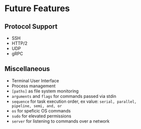 # Future Features

## Protocol Support

- SSH
- HTTP/2
- UDP
- gRPC

## Miscellaneous

- Terminal User Interface
- Process management
- `[paths]` as file system monitoring
- `arguments` and `flags` for commands passed via stdin
- `sequence` for task execution order, ex value: `serial, parallel, pipeline, semi, and, or`
- `os` for speficic OS commands
- `sudo` for elevated permissions
- `server` for listening to commands over a network
